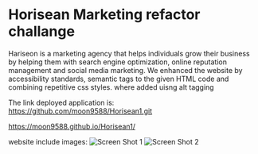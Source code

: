 # Horisean Marketing refactor challange

<!--Describing the project -->
Hariseon is a marketing agency that helps individuals grow their business by helping them with search engine optimization, online reputation management and social media marketing. We enhanced the website by accessibility standards,  semantic tags to the given HTML code and combining repetitive css styles. where added uisng alt tagging

The link deployed application is: 
https://github.com/moon9588/Horisean1.git

https://moon9588.github.io/Horisean1/

website include images:
![Screen Shot 1](https://user-images.githubusercontent.com/92839381/143720821-d7d6739b-e93d-4796-895d-9fac50203b5d.png)
![Screen Shot 2](https://user-images.githubusercontent.com/92839381/143720838-5adec952-b8db-443e-aa1b-78a15b01c864.png)

